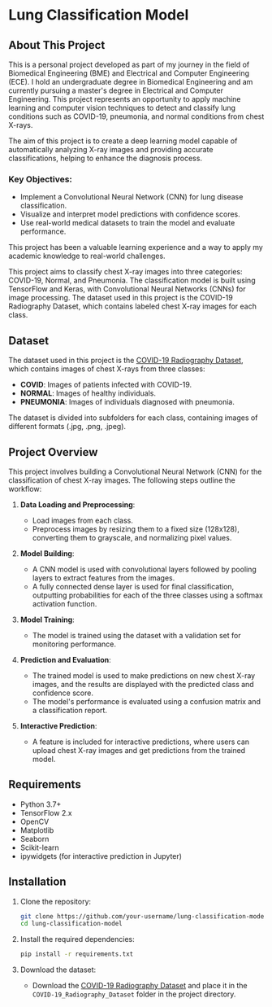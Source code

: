 # Lung Classification Model

## About This Project

This is a personal project developed as part of my journey in the field of Biomedical Engineering (BME) and Electrical and Computer Engineering (ECE). I hold an undergraduate degree in Biomedical Engineering and am currently pursuing a master's degree in Electrical and Computer Engineering. This project represents an opportunity to apply machine learning and computer vision techniques to detect and classify lung conditions such as COVID-19, pneumonia, and normal conditions from chest X-rays.

The aim of this project is to create a deep learning model capable of automatically analyzing X-ray images and providing accurate classifications, helping to enhance the diagnosis process.

### Key Objectives:
- Implement a Convolutional Neural Network (CNN) for lung disease classification.
- Visualize and interpret model predictions with confidence scores.
- Use real-world medical datasets to train the model and evaluate performance.

This project has been a valuable learning experience and a way to apply my academic knowledge to real-world challenges.

This project aims to classify chest X-ray images into three categories: COVID-19, Normal, and Pneumonia. The classification model is built using TensorFlow and Keras, with Convolutional Neural Networks (CNNs) for image processing. The dataset used in this project is the COVID-19 Radiography Dataset, which contains labeled chest X-ray images for each class.

## Dataset

The dataset used in this project is the [COVID-19 Radiography Dataset](https://www.kaggle.com/datasets/andrewmvd/covid19-radiography-database), which contains images of chest X-rays from three classes:
- **COVID**: Images of patients infected with COVID-19.
- **NORMAL**: Images of healthy individuals.
- **PNEUMONIA**: Images of individuals diagnosed with pneumonia.

The dataset is divided into subfolders for each class, containing images of different formats (.jpg, .png, .jpeg).

## Project Overview

This project involves building a Convolutional Neural Network (CNN) for the classification of chest X-ray images. The following steps outline the workflow:

1. **Data Loading and Preprocessing**: 
    - Load images from each class.
    - Preprocess images by resizing them to a fixed size (128x128), converting them to grayscale, and normalizing pixel values.
    
2. **Model Building**: 
    - A CNN model is used with convolutional layers followed by pooling layers to extract features from the images.
    - A fully connected dense layer is used for final classification, outputting probabilities for each of the three classes using a softmax activation function.
    
3. **Model Training**: 
    - The model is trained using the dataset with a validation set for monitoring performance.
    
4. **Prediction and Evaluation**:
    - The trained model is used to make predictions on new chest X-ray images, and the results are displayed with the predicted class and confidence score.
    - The model's performance is evaluated using a confusion matrix and a classification report.
    
5. **Interactive Prediction**: 
    - A feature is included for interactive predictions, where users can upload chest X-ray images and get predictions from the trained model.

## Requirements

- Python 3.7+
- TensorFlow 2.x
- OpenCV
- Matplotlib
- Seaborn
- Scikit-learn
- ipywidgets (for interactive prediction in Jupyter)

## Installation

1. Clone the repository:
    ```bash
    git clone https://github.com/your-username/lung-classification-model.git
    cd lung-classification-model
    ```

2. Install the required dependencies:
    ```bash
    pip install -r requirements.txt
    ```

3. Download the dataset:
    - Download the [COVID-19 Radiography Dataset](https://www.kaggle.com/datasets/andrewmvd/covid19-radiography-database) and place it in the `COVID-19_Radiography_Dataset` folder in the project directory.


